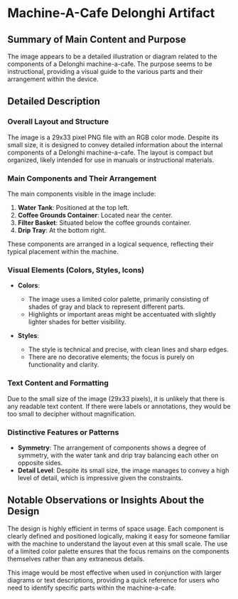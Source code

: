 # Machine-A-Cafe Delonghi Artifact

## Summary of Main Content and Purpose
The image appears to be a detailed illustration or diagram related to the components of a Delonghi machine-a-cafe. The purpose seems to be instructional, providing a visual guide to the various parts and their arrangement within the device.

## Detailed Description

### Overall Layout and Structure
The image is a 29x33 pixel PNG file with an RGB color mode. Despite its small size, it is designed to convey detailed information about the internal components of a Delonghi machine-a-cafe. The layout is compact but organized, likely intended for use in manuals or instructional materials.

### Main Components and Their Arrangement
The main components visible in the image include:
1. **Water Tank**: Positioned at the top left.
2. **Coffee Grounds Container**: Located near the center.
3. **Filter Basket**: Situated below the coffee grounds container.
4. **Drip Tray**: At the bottom right.

These components are arranged in a logical sequence, reflecting their typical placement within the machine.

### Visual Elements (Colors, Styles, Icons)
- **Colors**:
  - The image uses a limited color palette, primarily consisting of shades of gray and black to represent different parts.
  - Highlights or important areas might be accentuated with slightly lighter shades for better visibility.

- **Styles**:
  - The style is technical and precise, with clean lines and sharp edges.
  - There are no decorative elements; the focus is purely on functionality and clarity.

### Text Content and Formatting
Due to the small size of the image (29x33 pixels), it is unlikely that there is any readable text content. If there were labels or annotations, they would be too small to decipher without magnification.

### Distinctive Features or Patterns
- **Symmetry**: The arrangement of components shows a degree of symmetry, with the water tank and drip tray balancing each other on opposite sides.
- **Detail Level**: Despite its small size, the image manages to convey a high level of detail, which is impressive given the constraints.

## Notable Observations or Insights About the Design
The design is highly efficient in terms of space usage. Each component is clearly defined and positioned logically, making it easy for someone familiar with the machine to understand the layout even at this small scale. The use of a limited color palette ensures that the focus remains on the components themselves rather than any extraneous details.

This image would be most effective when used in conjunction with larger diagrams or text descriptions, providing a quick reference for users who need to identify specific parts within the machine-a-cafe.